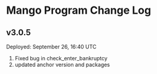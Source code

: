 # Mango Program Change Log

## v3.0.5
Deployed: September 26, 16:40 UTC
1. Fixed bug in check_enter_bankruptcy
2. updated anchor version and packages